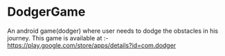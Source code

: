 # DodgerGame
An android game(dodger) where user needs to dodge the obstacles in his journey. This game is available at :- https://play.google.com/store/apps/details?id=com.dodger
